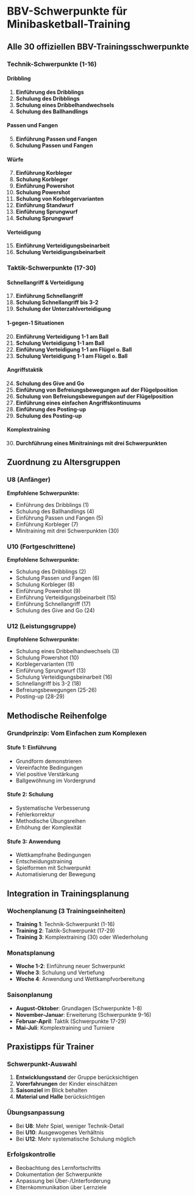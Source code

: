 # BBV-Schwerpunkte für Minibasketball-Training

## Alle 30 offiziellen BBV-Trainingsschwerpunkte

### Technik-Schwerpunkte (1-16)

#### Dribbling
1. **Einführung des Dribblings**
2. **Schulung des Dribblings** 
3. **Schulung eines Dribbelhandwechsels**
4. **Schulung des Ballhandlings**

#### Passen und Fangen
5. **Einführung Passen und Fangen**
6. **Schulung Passen und Fangen**

#### Würfe
7. **Einführung Korbleger**
8. **Schulung Korbleger**
9. **Einführung Powershot**
10. **Schulung Powershot**
11. **Schulung von Korblegervarianten**
12. **Einführung Standwurf**
13. **Einführung Sprungwurf**
14. **Schulung Sprungwurf**

#### Verteidigung
15. **Einführung Verteidigungsbeinarbeit**
16. **Schulung Verteidigungsbeinarbeit**

### Taktik-Schwerpunkte (17-30)

#### Schnellangriff & Verteidigung
17. **Einführung Schnellangriff**
18. **Schulung Schnellangriff bis 3-2**
19. **Schulung der Unterzahlverteidigung**

#### 1-gegen-1 Situationen
20. **Einführung Verteidigung 1-1 am Ball**
21. **Schulung Verteidigung 1-1 am Ball**
22. **Einführung Verteidigung 1-1 am Flügel o. Ball**
23. **Schulung Verteidigung 1-1 am Flügel o. Ball**

#### Angriffstaktik
24. **Schulung des Give and Go**
25. **Einführung von Befreiungsbewegungen auf der Flügelposition**
26. **Schulung von Befreiungsbewegungen auf der Flügelposition**
27. **Einführung eines einfachen Angriffskontinuums**
28. **Einführung des Posting-up**
29. **Schulung des Posting-up**

#### Komplextraining
30. **Durchführung eines Minitrainings mit drei Schwerpunkten**

## Zuordnung zu Altersgruppen

### U8 (Anfänger)
**Empfohlene Schwerpunkte:**
- Einführung des Dribblings (1)
- Schulung des Ballhandlings (4)  
- Einführung Passen und Fangen (5)
- Einführung Korbleger (7)
- Minitraining mit drei Schwerpunkten (30)

### U10 (Fortgeschrittene)
**Empfohlene Schwerpunkte:**
- Schulung des Dribblings (2)
- Schulung Passen und Fangen (6)
- Schulung Korbleger (8)
- Einführung Powershot (9)
- Einführung Verteidigungsbeinarbeit (15)
- Einführung Schnellangriff (17)
- Schulung des Give and Go (24)

### U12 (Leistungsgruppe)
**Empfohlene Schwerpunkte:**
- Schulung eines Dribbelhandwechsels (3)
- Schulung Powershot (10)
- Korblegervarianten (11)
- Einführung Sprungwurf (13)
- Schulung Verteidigungsbeinarbeit (16)
- Schnellangriff bis 3-2 (18)
- Befreiungsbewegungen (25-26)
- Posting-up (28-29)

## Methodische Reihenfolge

### Grundprinzip: Vom Einfachen zum Komplexen

#### Stufe 1: Einführung
- Grundform demonstrieren
- Vereinfachte Bedingungen
- Viel positive Verstärkung
- Ballgewöhnung im Vordergrund

#### Stufe 2: Schulung  
- Systematische Verbesserung
- Fehlerkorrektur
- Methodische Übungsreihen
- Erhöhung der Komplexität

#### Stufe 3: Anwendung
- Wettkampfnahe Bedingungen
- Entscheidungstraining
- Spielformen mit Schwerpunkt
- Automatisierung der Bewegung

## Integration in Trainingsplanung

### Wochenplanung (3 Trainingseinheiten)
- **Training 1**: Technik-Schwerpunkt (1-16)
- **Training 2**: Taktik-Schwerpunkt (17-29) 
- **Training 3**: Komplextraining (30) oder Wiederholung

### Monatsplanung
- **Woche 1-2**: Einführung neuer Schwerpunkt
- **Woche 3**: Schulung und Vertiefung
- **Woche 4**: Anwendung und Wettkampfvorbereitung

### Saisonplanung
- **August-Oktober**: Grundlagen (Schwerpunkte 1-8)
- **November-Januar**: Erweiterung (Schwerpunkte 9-16)
- **Februar-April**: Taktik (Schwerpunkte 17-29)
- **Mai-Juli**: Komplextraining und Turniere

## Praxistipps für Trainer

### Schwerpunkt-Auswahl
1. **Entwicklungsstand** der Gruppe berücksichtigen
2. **Vorerfahrungen** der Kinder einschätzen
3. **Saisonziel** im Blick behalten
4. **Material und Halle** berücksichtigen

### Übungsanpassung
- Bei **U8**: Mehr Spiel, weniger Technik-Detail
- Bei **U10**: Ausgewogenes Verhältnis
- Bei **U12**: Mehr systematische Schulung möglich

### Erfolgskontrolle
- Beobachtung des Lernfortschritts
- Dokumentation der Schwerpunkte
- Anpassung bei Über-/Unterforderung
- Elternkommunikation über Lernziele